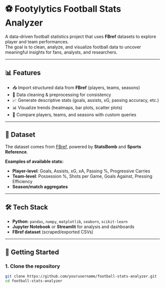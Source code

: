 # ⚽ Footylytics Football Stats Analyzer

A data-driven football statistics project that uses **FBref** datasets to explore player and team performances.  
The goal is to clean, analyze, and visualize football data to uncover meaningful insights for fans, analysts, and researchers.  

---

## 📊 Features
- 📥 Import structured data from **FBref** (players, teams, seasons)  
- 🧹 Data cleaning & preprocessing for consistency  
- 📈 Generate descriptive stats (goals, assists, xG, passing accuracy, etc.)  
- 📊 Visualize trends (heatmaps, bar plots, scatter plots)  
- 🔎 Compare players, teams, and seasons with custom queries  

---

## 📂 Dataset
The dataset comes from [FBref](https://fbref.com/en/), powered by **StatsBomb** and **Sports Reference**.  

**Examples of available stats:**
- **Player-level**: Goals, Assists, xG, xA, Passing %, Progressive Carries  
- **Team-level**: Possession %, Shots per Game, Goals Against, Pressing Efficiency  
- **Season/match aggregates**  

---

## 🛠️ Tech Stack
- **Python**: `pandas`, `numpy`, `matplotlib`, `seaborn`, `scikit-learn`  
- **Jupyter Notebook** or **Streamlit** for analysis and dashboards  
- **FBref dataset** (scraped/exported CSVs)  

---

## 🚀 Getting Started

### 1. Clone the repository
```bash
git clone https://github.com/yourusername/football-stats-analyzer.git
cd football-stats-analyzer

